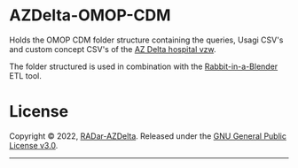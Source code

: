 AZDelta-OMOP-CDM
========

Holds the OMOP CDM folder structure containing the queries, Usagi CSV's and custom concept CSV's of the [AZ Delta hospital vzw](https://www.azdelta.be).

The folder structured is used in combination with the [Rabbit-in-a-Blender](https://github.com/RADar-AZDelta/Rabbit-in-a-Blender) ETL tool.

License
========

Copyright © 2022, [RADar-AZDelta](mailto:radar@azdelta.be).
Released under the [GNU General Public License v3.0](LICENSE).

***